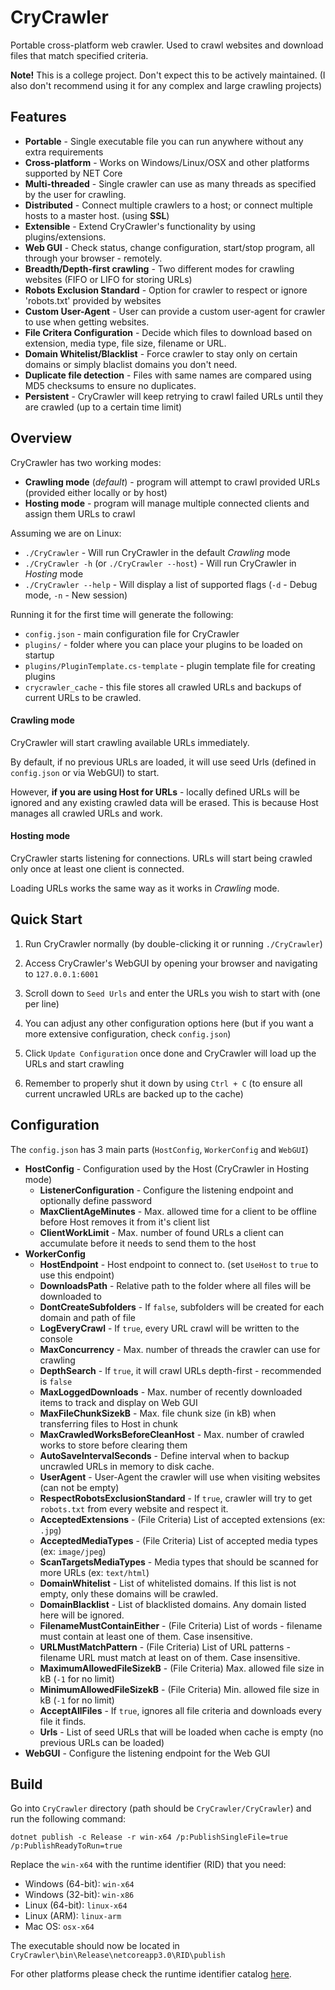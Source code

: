 # CryCrawler
Portable cross-platform web crawler. Used to crawl websites and download files that match specified criteria.

**Note!** This is a college project. Don't expect this to be actively maintained. (I also don't recommend using it for any complex and large crawling projects)

## Features

- **Portable** - Single executable file you can run anywhere without any extra requirements
- **Cross-platform** - Works on Windows/Linux/OSX and other platforms supported by NET Core
- **Multi-threaded** - Single crawler can use as many threads as specified by the user for crawling.
- **Distributed** - Connect multiple crawlers to a host; or connect multiple hosts to a master host. (using **SSL**)
- **Extensible** - Extend CryCrawler's functionality by using plugins/extensions.
- **Web GUI** - Check status, change configuration, start/stop program, all through your browser - remotely.
- **Breadth/Depth-first crawling** - Two different modes for crawling websites (FIFO or LIFO for storing URLs)
- **Robots Exclusion Standard** - Option for crawler to respect or ignore 'robots.txt' provided by websites
- **Custom User-Agent** - User can provide a custom user-agent for crawler to use when getting websites.
- **File Critera Configuration** - Decide which files to download based on extension, media type, file size, filename or URL.
- **Domain Whitelist/Blacklist** - Force crawler to stay only on certain domains or simply blaclist domains you don't need.
- **Duplicate file detection** - Files with same names are compared using MD5 checksums to ensure no duplicates.
- **Persistent** - CryCrawler will keep retrying to crawl failed URLs until they are crawled (up to a certain time limit)

## Overview

CryCrawler has two working modes:
- **Crawling mode** (*default*) - program will attempt to crawl provided URLs (provided either locally or by host)
- **Hosting mode** - program will manage multiple connected clients and assign them URLs to crawl

Assuming we are on Linux:
- `./CryCrawler` - Will run CryCrawler in the default *Crawling* mode
- `./CryCrawler -h` (or `./CryCrawler --host`) - Will run CryCrawler in *Hosting* mode
- `./CryCrawler --help` - Will display a list of supported flags (`-d` - Debug mode, `-n` - New session)

Running it for the first time will generate the following:
- `config.json` - main configuration file for CryCrawler
- `plugins/` - folder where you can place your plugins to be loaded on startup
- `plugins/PluginTemplate.cs-template` - plugin template file for creating plugins
- `crycrawler_cache` - this file stores all crawled URLs and backups of current URLs to be crawled.

#### Crawling mode
CryCrawler will start crawling available URLs immediately. 

By default, if no previous URLs are loaded, it will use seed Urls (defined in `config.json` or via WebGUI) to start.

However, **if you are using Host for URLs** - locally defined URLs will be ignored and any existing crawled data will be erased. This is because Host manages all crawled URLs and work.


#### Hosting mode
CryCrawler starts listening for connections. URLs will start being crawled only once at least one client is connected. 

Loading URLs works the same way as it works in *Crawling* mode.

## Quick Start

1. Run CryCrawler normally (by double-clicking it or running `./CryCrawler`)

2. Access CryCrawler's WebGUI by opening your browser and navigating to `127.0.0.1:6001`

3. Scroll down to `Seed Urls` and enter the URLs you wish to start with (one per line)

4. You can adjust any other configuration options here (but if you want a more extensive configuration, check `config.json`)

5. Click `Update Configuration` once done and CryCrawler will load up the URLs and start crawling

6. Remember to properly shut it down by using `Ctrl + C` (to ensure all current uncrawled URLs are backed up to the cache)

## Configuration
The `config.json` has 3 main parts (`HostConfig`, `WorkerConfig` and `WebGUI`)

- **HostConfig** - Configuration used by the Host (CryCrawler in Hosting mode)
  - **ListenerConfiguration** - Configure the listening endpoint and optionally define password
  - **MaxClientAgeMinutes** - Max. allowed time for a client to be offline before Host removes it from it's client list
  - **ClientWorkLimit** - Max. number of found URLs a client can accumulate before it needs to send them to the host
- **WorkerConfig**
  - **HostEndpoint** - Host endpoint to connect to. (set `UseHost` to `true` to use this endpoint)
  - **DownloadsPath** - Relative path to the folder where all files will be downloaded to
  - **DontCreateSubfolders** - If `false`, subfolders will be created for each domain and path of file
  - **LogEveryCrawl** - If `true`, every URL crawl will be written to the console
  - **MaxConcurrency** - Max. number of threads the crawler can use for crawling
  - **DepthSearch** - If `true`, it will crawl URLs depth-first - recommended is `false`
  - **MaxLoggedDownloads** - Max. number of recently downloaded items to track and display on Web GUI
  - **MaxFileChunkSizekB** - Max. file chunk size (in kB) when transferring files to Host in chunk
  - **MaxCrawledWorksBeforeCleanHost** - Max. number of crawled works to store before clearing them
  - **AutoSaveIntervalSeconds** - Define interval when to backup uncrawled URLs in memory to disk cache.
  - **UserAgent** - User-Agent the crawler will use when visiting websites (can not be empty)
  - **RespectRobotsExclusionStandard** - If `true`, crawler will try to get `robots.txt` from every website and respect it.
  - **AcceptedExtensions** - (File Criteria) List of accepted extensions (ex: `.jpg`)
  - **AcceptedMediaTypes** - (File Criteria) List of accepted media types (ex: `image/jpeg`)
  - **ScanTargetsMediaTypes** - Media types that should be scanned for more URLs (ex: `text/html`)
  - **DomainWhitelist** - List of whitelisted domains. If this list is not empty, only these domains will be crawled.
  - **DomainBlacklist** - List of blacklisted domains. Any domain listed here will be ignored.
  - **FilenameMustContainEither** - (File Criteria) List of words - filename must contain at least one of them. Case insensitive.
  - **URLMustMatchPattern** - (File Criteria) List of URL patterns - filename URL must match at least on of them. Case insensitive.
  - **MaximumAllowedFileSizekB** - (File Criteria) Max. allowed file size in kB (`-1` for no limit)
  - **MinimumAllowedFileSizekB** - (File Criteria) Min. allowed file size in kB (`-1` for no limit)
  - **AcceptAllFiles** - If `true`, ignores all file criteria and downloads every file it finds.
  - **Urls** - List of seed URLs that will be loaded when cache is empty (no previous URLs can be loaded)
- **WebGUI** - Configure the listening endpoint for the Web GUI

## Build

Go into `CryCrawler` directory (path should be `CryCrawler/CryCrawler`) and run the following command:

`dotnet publish -c Release -r win-x64 /p:PublishSingleFile=true  /p:PublishReadyToRun=true`

Replace the `win-x64` with the runtime identifier (RID) that you need:
- Windows (64-bit): `win-x64`
- Windows (32-bit): `win-x86`
- Linux (64-bit): `linux-x64`
- Linux (ARM): `linux-arm`
- Mac OS: `osx-x64`

The executable should now be located in `CryCrawler\bin\Release\netcoreapp3.0\RID\publish`

For other platforms please check the runtime identifier catalog [here](https://docs.microsoft.com/en-us/dotnet/core/rid-catalog).
